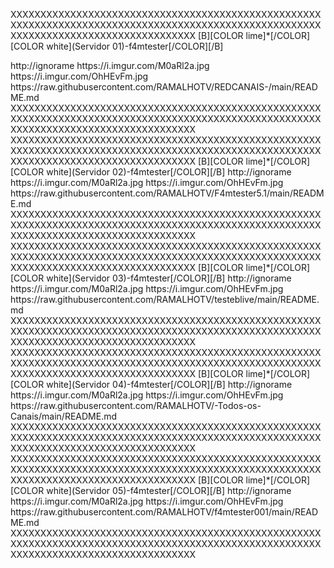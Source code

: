 <?xml version="1.0" encoding="UTF-8" standalone="yes"?>


XXXXXXXXXXXXXXXXXXXXXXXXXXXXXXXXXXXXXXXXXXXXXXXXXXXXXXXXXXXXXXXXXXXXXXXXXXXXXXXXXXXXXXXXXXXXXXXXXXXXXXXXXXXXXXXXXXXXXXXXXXXXXXXXXXXXXXX<channels>
<channels>
<channel>
<name>[B][COLOR lime]*[/COLOR] [COLOR white](Servidor 01)-f4mtester[/COLOR][/B]</name>
<link>http://ignorame</link>
<thumbnail>https://i.imgur.com/M0aRl2a.jpg</thumbnail>
<fanart>https://i.imgur.com/OhHEvFm.jpg</fanart>
<externallink>https://raw.githubusercontent.com/RAMALHOTV/REDCANAIS-/main/README.md</externallink>
</channel>
</channels>
XXXXXXXXXXXXXXXXXXXXXXXXXXXXXXXXXXXXXXXXXXXXXXXXXXXXXXXXXXXXXXXXXXXXXXXXXXXXXXXXXXXXXXXXXXXXXXXXXXXXXXXXXXXXXXXXXXXXXXXXXXXXXXXXXXXXXXX
XXXXXXXXXXXXXXXXXXXXXXXXXXXXXXXXXXXXXXXXXXXXXXXXXXXXXXXXXXXXXXXXXXXXXXXXXXXXXXXXXXXXXXXXXXXXXXXXXXXXXXXXXXXXXXXXXXXXXXXXXXXXXXXXXXXXXXX<channels>
<channels>
<channel>
<name>[B][COLOR lime]*[/COLOR] [COLOR white](Servidor 02)-f4mtester[/COLOR][/B]</name>
<link>http://ignorame</link>
<thumbnail>https://i.imgur.com/M0aRl2a.jpg</thumbnail>
<fanart>https://i.imgur.com/OhHEvFm.jpg</fanart>
<externallink>https://raw.githubusercontent.com/RAMALHOTV/F4mtester5.1/main/README.md</externallink>
</channel>
</channels>
XXXXXXXXXXXXXXXXXXXXXXXXXXXXXXXXXXXXXXXXXXXXXXXXXXXXXXXXXXXXXXXXXXXXXXXXXXXXXXXXXXXXXXXXXXXXXXXXXXXXXXXXXXXXXXXXXXXXXXXXXXXXXXXXXXXXXXX
XXXXXXXXXXXXXXXXXXXXXXXXXXXXXXXXXXXXXXXXXXXXXXXXXXXXXXXXXXXXXXXXXXXXXXXXXXXXXXXXXXXXXXXXXXXXXXXXXXXXXXXXXXXXXXXXXXXXXXXXXXXXXXXXXXXXXXX<channels>
<channels>
<channel>
<name>[B][COLOR lime]*[/COLOR] [COLOR white](Servidor 03)-f4mtester[/COLOR][/B]</name>
<link>http://ignorame</link>
<thumbnail>https://i.imgur.com/M0aRl2a.jpg</thumbnail>
<fanart>https://i.imgur.com/OhHEvFm.jpg</fanart>
<externallink>https://raw.githubusercontent.com/RAMALHOTV/testeblive/main/README.md</externallink>
</channel>
</channels>
XXXXXXXXXXXXXXXXXXXXXXXXXXXXXXXXXXXXXXXXXXXXXXXXXXXXXXXXXXXXXXXXXXXXXXXXXXXXXXXXXXXXXXXXXXXXXXXXXXXXXXXXXXXXXXXXXXXXXXXXXXXXXXXXXXXXXXX
XXXXXXXXXXXXXXXXXXXXXXXXXXXXXXXXXXXXXXXXXXXXXXXXXXXXXXXXXXXXXXXXXXXXXXXXXXXXXXXXXXXXXXXXXXXXXXXXXXXXXXXXXXXXXXXXXXXXXXXXXXXXXXXXXXXXXXX<channels>
<channels>
<channel>
<name>[B][COLOR lime]*[/COLOR] [COLOR white](Servidor 04)-f4mtester[/COLOR][/B]</name>
<link>http://ignorame</link>
<thumbnail>https://i.imgur.com/M0aRl2a.jpg</thumbnail>
<fanart>https://i.imgur.com/OhHEvFm.jpg</fanart>
<externallink>https://raw.githubusercontent.com/RAMALHOTV/-Todos-os-Canais/main/README.md</externallink>
</channel>
</channels>
XXXXXXXXXXXXXXXXXXXXXXXXXXXXXXXXXXXXXXXXXXXXXXXXXXXXXXXXXXXXXXXXXXXXXXXXXXXXXXXXXXXXXXXXXXXXXXXXXXXXXXXXXXXXXXXXXXXXXXXXXXXXXXXXXXXXXXX
XXXXXXXXXXXXXXXXXXXXXXXXXXXXXXXXXXXXXXXXXXXXXXXXXXXXXXXXXXXXXXXXXXXXXXXXXXXXXXXXXXXXXXXXXXXXXXXXXXXXXXXXXXXXXXXXXXXXXXXXXXXXXXXXXXXXXXX<channels>
<channels>
<channel>
<name>[B][COLOR lime]*[/COLOR] [COLOR white](Servidor 05)-f4mtester[/COLOR][/B]</name>
<link>http://ignorame</link>
<thumbnail>https://i.imgur.com/M0aRl2a.jpg</thumbnail>
<fanart>https://i.imgur.com/OhHEvFm.jpg</fanart>
<externallink>https://raw.githubusercontent.com/RAMALHOTV/f4mtester001/main/README.md</externallink>
</channel>
</channels>
XXXXXXXXXXXXXXXXXXXXXXXXXXXXXXXXXXXXXXXXXXXXXXXXXXXXXXXXXXXXXXXXXXXXXXXXXXXXXXXXXXXXXXXXXXXXXXXXXXXXXXXXXXXXXXXXXXXXXXXXXXXXXXXXXXXXXXX

